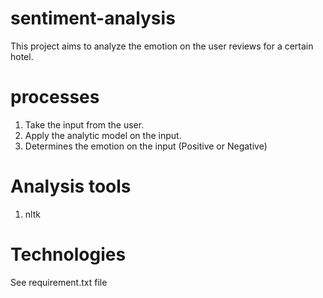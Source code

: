 ﻿# sentiment-analysis

This project aims to analyze the emotion on the user reviews for a certain hotel.

# processes

1. Take the input from the user.
2. Apply the analytic model on the input.
3. Determines the emotion on the input (Positive or Negative)

# Analysis tools
1. nltk

# Technologies
See requirement.txt file
